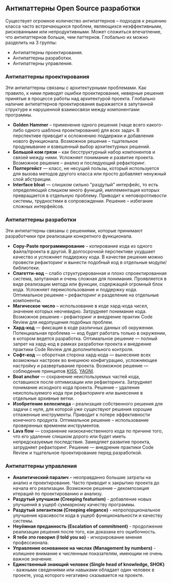 ## Антипаттерны Open Source разработки

Существует огромное количество антипаттернов – подходов к решению класса часто встречающихся проблем, являющихся неэффективными, рискованными или непродуктивными. Может сложиться впечатление, что антипаттернов больше, чем паттернов. Глобально их можно разделить на 3 группы:

- Антипаттерны проектирования.
- Антипаттерны разработки.
- Антипаттерны управления.

### Антипаттерны проектирования

Эти антипаттерны связаны с архитектурными проблемами. Как правило, к ними приводят ошибки проектирования, неверные решения принятые в процессе работы над архитектурой проекта. Глобально наличие антипаттернов проектирования выражается в запутанной структуре и нарушенной взаимосвязи между компонентами программы.

- **Golden Hammer** – применение одного решения (чаще всего какого-либо одного шаблона проектирования) для всех задач. В перспективе приводит к осложнению поддержки и добавления нового функционала. Возможное решение – тщательное продумывание и взвешенный выбор архитектурных решений.
- **Большой ком грязи** – как бесструктурный набор компонентов и связей между ними. Усложняет понимание и развитие проекта. Возможное решение – анализ и последующий рефакторинг.
- **Полтергейст** — класс, не несущий пользы, который используется для вызова методов другого класса или просто добавляет ненужный слой абстракции. 
- **Interface bloat** — слишком сильно "раздутый" интерфейс, то есть определяющий слишком много функций, имплементация которых превращается в отдельную проблему. Приводит к неповоротливости системы, трудностями в сопровождении. Решение – избегание сложных интерфейсов.

### Антипаттерны разработки

Эти антипаттерны связаны с решениями, которые принимают разработчики при реализации конкретного функционала. 

- **Copy-Paste программирование** – копирование кода из одного файла/проекта в другой. В долгосрочной перспективе ухудшает качество и усложняет поддержку кода. В качестве решения можно провести рефакторинг и вынести подобный код в отдельные модули/библиотеки.  
- **Спагетти-код** – слабо структурированная и плохо спроектированная система, запутанная и очень сложная для понимания. Проявляется в виде реализации метода или функции, содержащей огромный блок кода. Усложняет переиспользование и поддержку кода. Оптимальное решение – рефакторинг и разделение на отдельные компоненты.
- **Магическое число** – использование в коде хард-кода чисел, значение которых неочевидно. Затрудняет понимание кода. Возможное решение 
– рефакторинг и внедрение практик Code Review для недопущения подобных проблем.
- **Хард-код** — фиксация в коде различных данных об окружении. Потенциальная проблема — код будет работать только в окружении, в котором ведется разработка. Оптимальное решение — полный запрет на хард-код в рамках разработки проекта и внедрение практики Code Review для дополнительного контроля.
- **Софт-код** — оборотная сторона хард-кода — вынесение всех возможных настроек во внешнюю конфигурацию, усложняющее настройку и развертывание проекта. Возможное решение — соблюдение принципов [KISS](https://web-creator.ru/articles/kiss), [YAGNI](https://web-creator.ru/articles/yagni).
- **Boat anchor** — сохранение неиспользуемых частей кода, оставшихся после оптимизации или рефакторинга. Затрудняет понимание исходного кода проекта. Решение – удаление неиспользуемого кода при рефакторинге или вынесение в отдельные архивные ветки.
- **Изобретение велосипеда** – реализация собственного решения для задачи с нуля, для которой уже существуют решения хорошие отлаженные инструменты. Приводит к потере эффективности конечного продукта. Оптимальное решение – использование проверенных временем инструментов.
- **Lava flow** — сохранение низкокачественного кода по причине того, что его удаление слишком дорого или будет иметь непредсказуемые последствия. Замедляет развитие проекта, затрудняет рефакторинг. Решение — внедрение практики Code Review и тщательное проектирование перед разработкой.

### Антипаттерны управления

- **Аналитический паралич** – неоправданно большие затраты на анализ и проектирование. Часто приводит к закрытию проекта до начала его реализации. Возможное решение – декомпозиция итераций по проектированию и анализу.
- **Раздутый улучшизм (Creeping featurism)** - добавление новых улучшений в ущерб суммарному качеству программы.
- **Раздутый элегантизм (Creeping elegance)** - непропорциональное улучшение красивости кода в ущерб функциональности и качеству системы.
- **Неуёмная преданность  (Escalation of commitment)** - продолжение реализации решения после того, как доказана его ошибочность.
- **Я тебе это говорил (I told you so)** - игнорирование мнения профессионала.
- **Управление основанное на числах (Management by numbers)** - излишнее внимание к численным показателям, имеющим не очень важное значение.
- **Единственный знающий человек (Single head of knowledge, SHOK)** - важными сведениями или навыками обладает один человек в проекте, уход которого негативно сказывается на проекте.